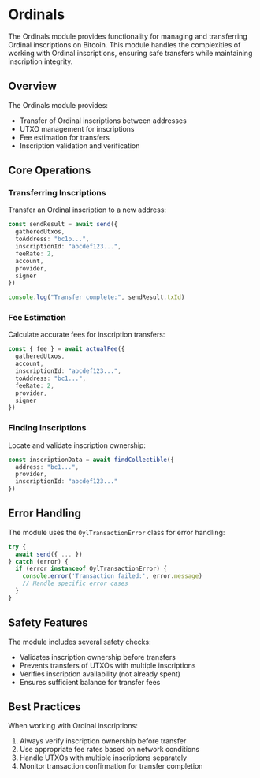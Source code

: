 # Ordinals

The Ordinals module provides functionality for managing and transferring Ordinal inscriptions on Bitcoin. This module handles the complexities of working with Ordinal inscriptions, ensuring safe transfers while maintaining inscription integrity.

## Overview

The Ordinals module provides:
- Transfer of Ordinal inscriptions between addresses
- UTXO management for inscriptions
- Fee estimation for transfers
- Inscription validation and verification

## Core Operations

### Transferring Inscriptions

Transfer an Ordinal inscription to a new address:

```typescript
const sendResult = await send({
  gatheredUtxos,
  toAddress: "bc1p...",
  inscriptionId: "abcdef123...",
  feeRate: 2,
  account,
  provider,
  signer
})

console.log("Transfer complete:", sendResult.txId)
```

### Fee Estimation

Calculate accurate fees for inscription transfers:

```typescript
const { fee } = await actualFee({
  gatheredUtxos,
  account,
  inscriptionId: "abcdef123...",
  toAddress: "bc1...",
  feeRate: 2,
  provider,
  signer
})
```

### Finding Inscriptions

Locate and validate inscription ownership:

```typescript
const inscriptionData = await findCollectible({
  address: "bc1...",
  provider,
  inscriptionId: "abcdef123..."
})
```

## Error Handling

The module uses the `OylTransactionError` class for error handling:

```typescript
try {
  await send({ ... })
} catch (error) {
  if (error instanceof OylTransactionError) {
    console.error('Transaction failed:', error.message)
    // Handle specific error cases
  }
}
```

## Safety Features

The module includes several safety checks:
- Validates inscription ownership before transfers
- Prevents transfers of UTXOs with multiple inscriptions
- Verifies inscription availability (not already spent)
- Ensures sufficient balance for transfer fees

## Best Practices

When working with Ordinal inscriptions:
1. Always verify inscription ownership before transfer
2. Use appropriate fee rates based on network conditions
3. Handle UTXOs with multiple inscriptions separately
4. Monitor transaction confirmation for transfer completion 